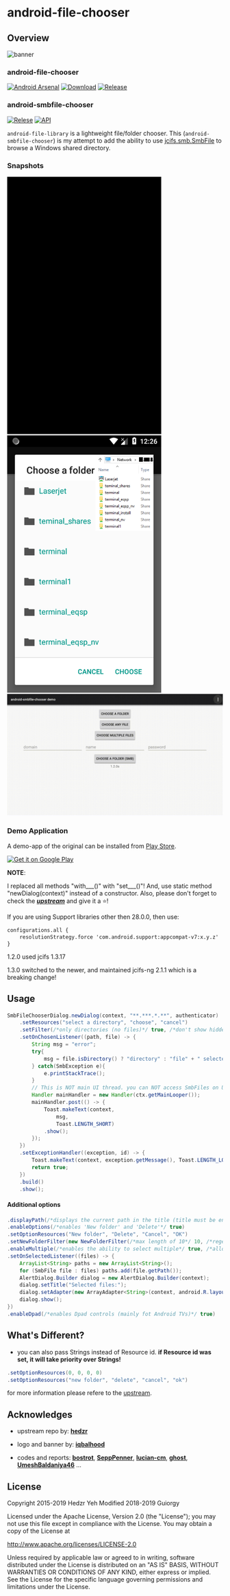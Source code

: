 # android-file-chooser


## Overview

![banner](captures/banner.svg)

### android-file-chooser
[![Android Arsenal](https://img.shields.io/badge/Android%20Arsenal-android--file--chooser-brightgreen.svg?style=flat)](https://android-arsenal.com/details/1/6982)
[![Download](https://api.bintray.com/packages/hedzr/maven/filechooser/images/download.svg)](https://bintray.com/hedzr/maven/filechooser/_latestVersion)
[![Release](https://jitpack.io/v/hedzr/android-file-chooser.svg)](https://jitpack.io/#hedzr/android-file-chooser)
### android-smbfile-chooser
[![Relese](https://jitpack.io/v/Guiorgy/android-smbfile-chooser.svg)](https://jitpack.io/#Guiorgy/android-smbfile-chooser/)
[![API](https://img.shields.io/badge/API-14%2B-brightgreen.svg?style=flat)](https://android-arsenal.com/api?level=14)

`android-file-library` is a lightweight file/folder chooser.
This (`android-smbfile-chooser`) is my attempt to add the ability to use [jcifs.smb.SmbFile](https://github.com/AgNO3/jcifs-ng) to browse a Windows shared directory.

### Snapshots

<img src="captures/demo.gif" width="360"/><img src="captures/choose_folder_smb.png" width="360"/>
<img src="captures/tv_dpad_demo.gif" width="720"/>

### Demo Application

A demo-app of the original can be installed from [Play Store](https://play.google.com/store/apps/details?id=com.obsez.android.lib.filechooser.demo).

<a href='https://play.google.com/store/apps/details?id=com.obsez.android.lib.filechooser.demo&pcampaignid=MKT-Other-global-all-co-prtnr-py-PartBadge-Mar2515-1'><img alt='Get it on Google Play' width='240' src='https://play.google.com/intl/en_us/badges/images/generic/en_badge_web_generic.png'/></a>

**NOTE**:

I replaced all methods "with___()" with "set___()"! And, use static method "newDialog(context)" instead of a constructor.
Also, please don't forget to check the [**_upstream_**](https://github.com/hedzr/android-file-chooser) and give it a :star:!

If you are using Support libraries other then 28.0.0, then use:
```
configurations.all {
	resolutionStrategy.force 'com.android.support:appcompat-v7:x.y.z'
}
```

1.2.0 used jcifs 1.3.17

1.3.0 switched to the newer, and maintained jcifs-ng 2.1.1 which is a breaking change!

## Usage

```java
SmbFileChooserDialog.newDialog(context, "**.***.*.**", authenticator)
    .setResources("select a directory", "choose", "cancel")
    .setFilter(/*only directories (no files)*/ true, /*don't show hidden files/folders*/ false)
    .setOnChosenListener((path, file) -> {
        String msg = "error";
        try{
            msg = file.isDirectory() ? "directory" : "file" + " selected: " + path
        } catch(SmbException e){
            e.printStackTrace();
        }
        // This is NOT main UI thread. you can NOT access SmbFiles on UI thread.
        Handler mainHandler = new Handler(ctx.getMainLooper());
        mainHandler.post(() -> {
            Toast.makeText(context,
                msg,
                Toast.LENGTH_SHORT)
            .show();
        });
    })
    .setExceptionHandler((exception, id) -> {
        Toast.makeText(context, exception.getMessage(), Toast.LENGTH_LONG).show();
        return true;
    })
    .build()
    .show();
```

#### Additional options
```java
.displayPath(/*displays the current path in the title (title must be enabled)*/ true)
.enableOptions(/*enables 'New folder' and 'Delete'*/ true)
.setOptionResources("New folder", "Delete", "Cancel", "OK")
.setNewFolderFilter(new NewFolderFilter(/*max length of 10*/ 10, /*regex pattern that only allows a to z (lowercase)*/ "^[a-z]*$"))
.enableMultiple(/*enables the ability to select multiple*/ true, /*allows selecting folders along with files*/ true)
.setOnSelectedListener((files) -> {
	ArrayList<String> paths = new ArrayList<String>();
	for (SmbFile file : files) paths.add(file.getPath());
	AlertDialog.Builder dialog = new AlertDialog.Builder(context);
	dialog.setTitle("Selected files:");
	dialog.setAdapter(new ArrayAdapter<String>(context, android.R.layout.simple_expandable_list_item_1, paths) , null);
	dialog.show();
})
.enableDpad(/*enables Dpad controls (mainly fot Android TVs)*/ true)
```

## What's Different?
- you can also pass Strings instead of Resource id. **if Resource id was set, it will take priority over Strings!**
```java
.setOptionResources(0, 0, 0, 0)
.setOptionResources("new folder", "delete", "cancel", "ok")
```

for more information please refere to the [upstream](https://github.com/hedzr/android-file-chooser).

## Acknowledges

- upstream repo by: [**hedzr**](https://github.com/hedzr)

- logo and banner by: [**iqbalhood**](https://github.com/iqbalhood)
- codes and reports: [**bostrot**](https://github.com/bostrot), [**SeppPenner**](https://github.com/SeppPenner), [**lucian-cm**](https://github.com/lucian-cm), [**ghost**](https://github.com/ghost), [**UmeshBaldaniya46**](https://github.com/UmeshBaldaniya46) ...


## License

Copyright 2015-2019 Hedzr Yeh
Modified 2018-2019 Guiorgy

Licensed under the Apache License, Version 2.0 (the "License");
you may not use this file except in compliance with the License.
You may obtain a copy of the License at

   http://www.apache.org/licenses/LICENSE-2.0

Unless required by applicable law or agreed to in writing, software
distributed under the License is distributed on an "AS IS" BASIS,
WITHOUT WARRANTIES OR CONDITIONS OF ANY KIND, either express or implied.
See the License for the specific language governing permissions and
limitations under the License.
